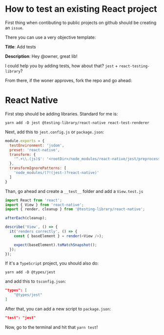 # How to test an existing React project

First thing when contibuting to public projects on github should be creating an `issue`.

There you can use a very objective template:

**Title**: Add tests

**Description**: Hey @owner, great lib!

I could help you by adding tests, how about that? `jest` + `react-testing-library`?

From there, if the woner approves, fork the repo and go ahead:

# React Native

First step should be adding libraries. Standard for me is:

`yarn add -D jest @testing-library/react-native react-test-renderer`

Next, add this to `jest.config.js` or `package.json`:

```js
module.exports = {
  testEnvironment: 'jsdom',
  preset: 'react-native',
  transform: {
    '^.+\\.(js)$': '<rootDir>/node_modules/react-native/jest/preprocessor.js'
  },
  transformIgnorePatterns: [
    'node_modules/(?!(jest-)?react-native)'
  ]
}
```

Than, go ahead and create a `__test__` folder and add a `View.test.js`

```js
import React from 'react';
import { View } from 'react-native';
import { render, cleanup } from '@testing-library/react-native';

afterEach(cleanup);

describe('View', () => {
  it('renders correctly', () => {
    const { baseElement } = render(<View />);

    expect(baseElement).toMatchSnapshot();
  });
});

```

If it's a `TypeScript` project, you should also do:

`yarn add -D @types/jest`

and add this to `tsconfig.json`:

```json
"types": [
	"@types/jest"
]
```

After that, you can add a new script to `package.json`:

```json
"test": "jest"
```

Now, go to the terminal and hit that `yarn test`!
